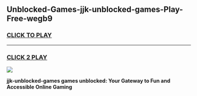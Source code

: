 
## Unblocked-Games-jjk-unblocked-games-Play-Free-wegb9
<h3>
<a href="https://premium76.site?title=jjk-unblocked-games&ref=23A">CLICK TO PLAY</a></h3>
<hr>

<h3>
<a href="https://premium76.site?title=jjk-unblocked-games&ref=23A">CLICK 2 PLAY</a>
  
</h3>

<a href="https://premium76.site?title=jjk-unblocked-games&ref=23A"><img src="https://clearcache.store/games.png"></a>


**jjk-unblocked-games games unblocked: Your Gateway to Fun and Accessible Online Gaming**
